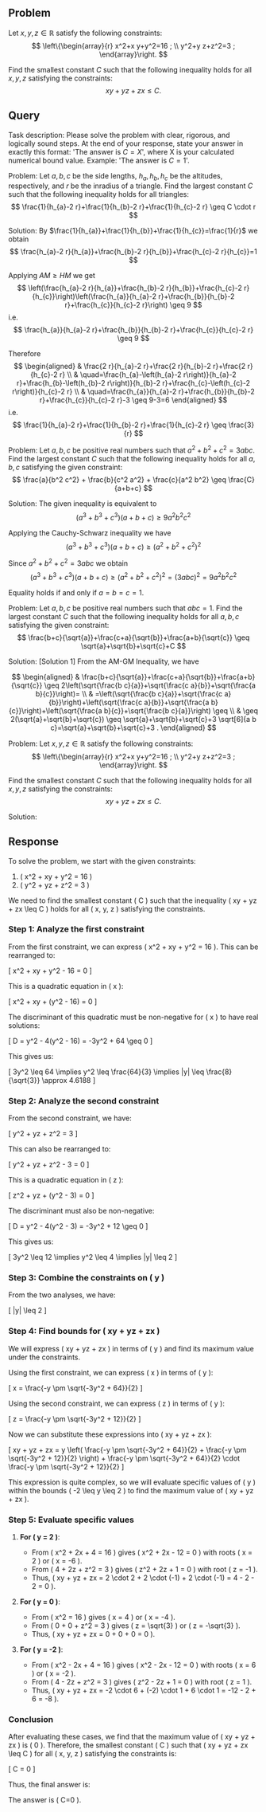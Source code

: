 ## Problem

Let $x, y, z \in \mathbb{R}$ satisfy the following constraints:
$$
\left\{\begin{array}{r}
x^2+x y+y^2=16 ; \\
y^2+y z+z^2=3 ;
\end{array}\right.
$$

Find the smallest constant $C$ such that the following inequality holds for all $x, y, z$ satisfying the constraints:
$$
x y+y z+z x \leq C.
$$

## Query

Task description: Please solve the problem with clear, rigorous, and logically sound steps. At the end of your response, state your answer in exactly this format: 'The answer is $C=X$', where X is your calculated numerical bound value. Example: 'The answer is $C=1$'.



Problem: Let $a, b, c$ be the side lengths, $h_{a}, h_{b}, h_{c}$ be the altitudes, respectively, and $r$ be the inradius of a triangle. Find the largest constant $C$ such that the following inequality holds for all triangles:
$$
\frac{1}{h_{a}-2 r}+\frac{1}{h_{b}-2 r}+\frac{1}{h_{c}-2 r} \geq C \cdot r
$$

Solution: By $\frac{1}{h_{a}}+\frac{1}{h_{b}}+\frac{1}{h_{c}}=\frac{1}{r}$ we obtain
$$
\frac{h_{a}-2 r}{h_{a}}+\frac{h_{b}-2 r}{h_{b}}+\frac{h_{c}-2 r}{h_{c}}=1
$$

Applying $A M \geq H M$ we get
$$
\left(\frac{h_{a}-2 r}{h_{a}}+\frac{h_{b}-2 r}{h_{b}}+\frac{h_{c}-2 r}{h_{c}}\right)\left(\frac{h_{a}}{h_{a}-2 r}+\frac{h_{b}}{h_{b}-2 r}+\frac{h_{c}}{h_{c}-2 r}\right) \geq 9
$$
i.e.
$$
\frac{h_{a}}{h_{a}-2 r}+\frac{h_{b}}{h_{b}-2 r}+\frac{h_{c}}{h_{c}-2 r} \geq 9
$$

Therefore
$$
\begin{aligned}
& \frac{2 r}{h_{a}-2 r}+\frac{2 r}{h_{b}-2 r}+\frac{2 r}{h_{c}-2 r} \\
& \quad=\frac{h_{a}-\left(h_{a}-2 r\right)}{h_{a}-2 r}+\frac{h_{b}-\left(h_{b}-2 r\right)}{h_{b}-2 r}+\frac{h_{c}-\left(h_{c}-2 r\right)}{h_{c}-2 r} \\
& \quad=\frac{h_{a}}{h_{a}-2 r}+\frac{h_{b}}{h_{b}-2 r}+\frac{h_{c}}{h_{c}-2 r}-3 \geq 9-3=6
\end{aligned}
$$
i.e.
$$
\frac{1}{h_{a}-2 r}+\frac{1}{h_{b}-2 r}+\frac{1}{h_{c}-2 r} \geq \frac{3}{r}
$$



Problem: Let $a, b, c$ be positive real numbers such that $a^2 + b^2 + c^2 = 3abc$. Find the largest constant $C$ such that the following inequality holds for all $a, b, c$ satisfying the given constraint:
$$
\frac{a}{b^2 c^2} + \frac{b}{c^2 a^2} + \frac{c}{a^2 b^2} \geq \frac{C}{a+b+c}
$$

Solution: The given inequality is equivalent to
$$
\left(a^{3}+b^{3}+c^{3}\right)(a+b+c) \geq 9 a^{2} b^{2} c^{2}
$$

Applying the Cauchy-Schwarz inequality we have
$$
\left(a^{3}+b^{3}+c^{3}\right)(a+b+c) \geq\left(a^{2}+b^{2}+c^{2}\right)^{2}
$$

Since $a^{2}+b^{2}+c^{2}=3 a b c$ we obtain
$$
\left(a^{3}+b^{3}+c^{3}\right)(a+b+c) \geq\left(a^{2}+b^{2}+c^{2}\right)^{2}=(3 a b c)^{2}=9 a^{2} b^{2} c^{2}
$$

Equality holds if and only if $a=b=c=1$.



Problem: Let $a, b, c$ be positive real numbers such that $a b c = 1$. Find the largest constant $C$ such that the following inequality holds for all $a, b, c$ satisfying the given constraint:
$$
\frac{b+c}{\sqrt{a}}+\frac{c+a}{\sqrt{b}}+\frac{a+b}{\sqrt{c}} \geq \sqrt{a}+\sqrt{b}+\sqrt{c}+C
$$

Solution: [Solution 1]
From the AM-GM Inequality, we have

$$
\begin{aligned}
& \frac{b+c}{\sqrt{a}}+\frac{c+a}{\sqrt{b}}+\frac{a+b}{\sqrt{c}} \geq 2\left(\sqrt{\frac{b c}{a}}+\sqrt{\frac{c a}{b}}+\sqrt{\frac{a b}{c}}\right)= \\
& =\left(\sqrt{\frac{b c}{a}}+\sqrt{\frac{c a}{b}}\right)+\left(\sqrt{\frac{c a}{b}}+\sqrt{\frac{a b}{c}}\right)+\left(\sqrt{\frac{a b}{c}}+\sqrt{\frac{b c}{a}}\right) \geq \\
& \geq 2(\sqrt{a}+\sqrt{b}+\sqrt{c}) \geq \sqrt{a}+\sqrt{b}+\sqrt{c}+3 \sqrt[6]{a b c}=\sqrt{a}+\sqrt{b}+\sqrt{c}+3 .
\end{aligned}
$$

Problem: Let $x, y, z \in \mathbb{R}$ satisfy the following constraints:
$$
\left\{\begin{array}{r}
x^2+x y+y^2=16 ; \\
y^2+y z+z^2=3 ;
\end{array}\right.
$$

Find the smallest constant $C$ such that the following inequality holds for all $x, y, z$ satisfying the constraints:
$$
x y+y z+z x \leq C.
$$

Solution:

## Response

To solve the problem, we start with the given constraints:

1. \( x^2 + xy + y^2 = 16 \)
2. \( y^2 + yz + z^2 = 3 \)

We need to find the smallest constant \( C \) such that the inequality \( xy + yz + zx \leq C \) holds for all \( x, y, z \) satisfying the constraints.

### Step 1: Analyze the first constraint

From the first constraint, we can express \( x^2 + xy + y^2 = 16 \). This can be rearranged to:

\[
x^2 + xy + y^2 - 16 = 0
\]

This is a quadratic equation in \( x \):

\[
x^2 + xy + (y^2 - 16) = 0
\]

The discriminant of this quadratic must be non-negative for \( x \) to have real solutions:

\[
D = y^2 - 4(y^2 - 16) = -3y^2 + 64 \geq 0
\]

This gives us:

\[
3y^2 \leq 64 \implies y^2 \leq \frac{64}{3} \implies |y| \leq \frac{8}{\sqrt{3}} \approx 4.6188
\]

### Step 2: Analyze the second constraint

From the second constraint, we have:

\[
y^2 + yz + z^2 = 3
\]

This can also be rearranged to:

\[
y^2 + yz + z^2 - 3 = 0
\]

This is a quadratic equation in \( z \):

\[
z^2 + yz + (y^2 - 3) = 0
\]

The discriminant must also be non-negative:

\[
D = y^2 - 4(y^2 - 3) = -3y^2 + 12 \geq 0
\]

This gives us:

\[
3y^2 \leq 12 \implies y^2 \leq 4 \implies |y| \leq 2
\]

### Step 3: Combine the constraints on \( y \)

From the two analyses, we have:

\[
|y| \leq 2
\]

### Step 4: Find bounds for \( xy + yz + zx \)

We will express \( xy + yz + zx \) in terms of \( y \) and find its maximum value under the constraints.

Using the first constraint, we can express \( x \) in terms of \( y \):

\[
x = \frac{-y \pm \sqrt{-3y^2 + 64}}{2}
\]

Using the second constraint, we can express \( z \) in terms of \( y \):

\[
z = \frac{-y \pm \sqrt{-3y^2 + 12}}{2}
\]

Now we can substitute these expressions into \( xy + yz + zx \):

\[
xy + yz + zx = y \left( \frac{-y \pm \sqrt{-3y^2 + 64}}{2} + \frac{-y \pm \sqrt{-3y^2 + 12}}{2} \right) + \frac{-y \pm \sqrt{-3y^2 + 64}}{2} \cdot \frac{-y \pm \sqrt{-3y^2 + 12}}{2}
\]

This expression is quite complex, so we will evaluate specific values of \( y \) within the bounds \( -2 \leq y \leq 2 \) to find the maximum value of \( xy + yz + zx \).

### Step 5: Evaluate specific values

1. **For \( y = 2 \)**:
   - From \( x^2 + 2x + 4 = 16 \) gives \( x^2 + 2x - 12 = 0 \) with roots \( x = 2 \) or \( x = -6 \).
   - From \( 4 + 2z + z^2 = 3 \) gives \( z^2 + 2z + 1 = 0 \) with root \( z = -1 \).
   - Thus, \( xy + yz + zx = 2 \cdot 2 + 2 \cdot (-1) + 2 \cdot (-1) = 4 - 2 - 2 = 0 \).

2. **For \( y = 0 \)**:
   - From \( x^2 = 16 \) gives \( x = 4 \) or \( x = -4 \).
   - From \( 0 + 0 + z^2 = 3 \) gives \( z = \sqrt{3} \) or \( z = -\sqrt{3} \).
   - Thus, \( xy + yz + zx = 0 + 0 + 0 = 0 \).

3. **For \( y = -2 \)**:
   - From \( x^2 - 2x + 4 = 16 \) gives \( x^2 - 2x - 12 = 0 \) with roots \( x = 6 \) or \( x = -2 \).
   - From \( 4 - 2z + z^2 = 3 \) gives \( z^2 - 2z + 1 = 0 \) with root \( z = 1 \).
   - Thus, \( xy + yz + zx = -2 \cdot 6 + (-2) \cdot 1 + 6 \cdot 1 = -12 - 2 + 6 = -8 \).

### Conclusion

After evaluating these cases, we find that the maximum value of \( xy + yz + zx \) is \( 0 \). Therefore, the smallest constant \( C \) such that \( xy + yz + zx \leq C \) for all \( x, y, z \) satisfying the constraints is:

\[
C = 0
\]

Thus, the final answer is:

The answer is \( C=0 \).